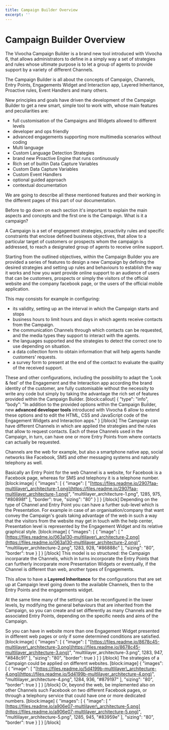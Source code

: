 ```yaml
---
title: Campaign Builder Overview
excerpt: ''
---
```


# Campaign Builder Overview

The Vivocha Campaign Builder is a brand new tool introduced with Vivocha 6, that allows administrators to define in a simply way a set of strategies and rules whose ultimate purpose is to let a group of agents to provide support by a variety of different Channels.

The Campaign Builder is all about the concepts of Campaign, Channels, Entry Points, Engagements Widget and Interaction app, Layered Inheritance, Proactive rules, Event Handlers and many others.

New principles and goals have driven the development of the Campaign Builder to get a new smart, simple tool to work with, whose main features and peculiarities are:

* full customisation of the Campaigns and Widgets allowed to different levels
* developer and ops friendly
* advanced engagements supporting more multimedia scenarios without coding
* Multi language
* Custom Language Detection Strategies
* brand new Proactive Engine that runs continuously
* Rich set of builtin Data Capture Variables
* Custom Data Capture Variables
* Custom Event Handlers
* optional guided approach
* contextual documentation

We are going to describe all these mentioned features and their working in the different pages of this part of our documentation.

Before to go down on each section it's important to explain the main aspects and concepts and the first one is the Campaign. What is it a campaign?

A Campaign is a set of engagement strategies, proactivity rules and specific constraints that enclose defined business objectives, that allow to a particular target of customers or prospects whom the campaign is addressed, to reach a designated group of agents to receive online support.

Starting from the outlined objectives, within the Campaign Builder you are provided a series of features to design a new Campaign by defining the desired strategies and setting up rules and behaviours to establish the way it works and how you want provide online support to an audience of users that can be customers, prospects or simply the visitors of the official website and the company facebook page, or the users of the official mobile application.

This may consists for example in configuring:

* its validity, setting up an the interval in which the Campaign starts and stops
* business hours to limit hours and days in which agents receive contacts from the Campaign.
* the communication Channels through which contacts can be requested, and the media types they support to interact with the agents.
* the languages supported and the strategies to detect the correct one to use depending on situation.
* a data collection form to obtain information that will help agents handle customers' requests.
* a survey form to present at the end of the contact to evaluate the quality of the received support.

These and other configurations, including the possibility to adapt the 'Look & feel' of the Engagement and the Interaction app according the brand identity of the customer, are fully customisable without the necessity to write any code but simply by taking the advantage the rich set of features provided within the Campaign Builder. \[block:callout\] { "type": "info", "body": "In addition to the provided options within the Campaign Builder, new **advanced developer tools** introduced with Vivocha 6 allow to extend these options and to edit the HTML, CSS and JavaScript code of the Engagement Widgets and Interaction apps." } \[/block\] The Campaign can have different Channels in which are applied the strategies and the rules that allow to request contacts. Each of these Channels used in the Campaign, in turn, can have one or more Entry Points from where contacts can actually be requested.

Channels are the web for example, but also a smartphone native app, social networks like Facebook, SMS and other messaging systems and naturally telephony as well.

Basically an Entry Point for the web Channel is a website, for Facebook is a Facebook page, whereas for SMS and telephony it is a telephone number. \[block:image\] { "images": \[ { "image": \[ "[https://files.readme.io/2907faa-multlilayer\_architecture-1.png](https://files.readme.io/2907faa-multlilayer_architecture-1.png)", "multlilayer\_architecture-1.png", 1285, 975, "\#80898f" \], "border": true, "sizing": "80" } \] } \[/block\] Depending on the type of Channel and Entry Point you can have a further sub-level which is the Presentation. For example in case of an organisation/company that want convey the Campaign's goals taking advantage of the web in such a way that the visitors from the website may get in touch with the help center, Presentation level is represented by the Engagement Widget and its relative graphical style. \[block:image\] { "images": \[ { "image": \[ "[https://files.readme.io/063a130-multlilayer\_architecture-2.png](https://files.readme.io/063a130-multlilayer_architecture-2.png)", "multlilayer\_architecture-2.png", 1283, 928, "\#86888c" \], "sizing": "80", "border": true } \] } \[/block\] This model is so structured: the Campaign incorparate the Channels, which in turns incorporate the Entry Points that can furtherly incorparate more Presentation Widgets or eventually, if the Channel is different than web, another types of Engagements.

This allow to have a **Layered Inheritance** for the configurations that are set up at Campaign level going down to the available Channels, then to the Entry Points and the engagements widget.

At the same time many of the settings can be reconfigured in the lower levels, by modifying the general behaviours that are inherited from the Campaign, so you can create and set differently as many Channels and the associated Entry Points, depending on the specific needs and aims of the Campaign.

So you can have in website more than one Engagement Widget presented in different web pages or only if some determined conditions are satisfied. \[block:image\] { "images": \[ { "image": \[ "[https://files.readme.io/8678c45-multlilayer\_architecture-3.png](https://files.readme.io/8678c45-multlilayer_architecture-3.png)", "multlilayer\_architecture-3.png", 1283, 947, "\#848c91" \], "sizing": "80", "border": true } \] } \[/block\] The strategies of a Campaign could be applied on different websites. \[block:image\] { "images": \[ { "image": \[ "[https://files.readme.io/5d4199b-multlilayer\_architecture-4.png](https://files.readme.io/5d4199b-multlilayer_architecture-4.png)", "multlilayer\_architecture-4.png", 1284, 936, "\#879197" \], "sizing": "80", "border": true } \] } \[/block\] Or, beyond the web, be implemented also on other Channels such Facebook on two different Facebook pages, or through a telephony service that could have one or more dedicated numbers. \[block:image\] { "images": \[ { "image": \[ "[https://files.readme.io/a906e07-multlilayer\_architecture-5.png](https://files.readme.io/a906e07-multlilayer_architecture-5.png)", "multlilayer\_architecture-5.png", 1285, 945, "\#83959e" \], "sizing": "80", "border": true } \] } \[/block\]

